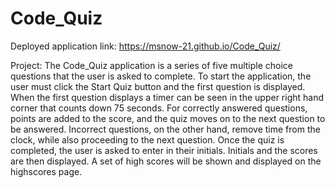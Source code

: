 # Code_Quiz

Deployed application link: https://msnow-21.github.io/Code_Quiz/

Project: The Code_Quiz application is a series of five multiple choice questions that the user is asked to complete. To start the application, the user must click the Start Quiz button and the first question is displayed. When the first question displays a timer can be seen in the upper right hand corner that counts down 75 seconds. For correctly answered questions, points are added to the score, and the quiz moves on to the next question to be answered. Incorrect questions, on the other hand, remove time from the clock, while also proceeding to the next question. Once the quiz is completed, the user is asked to enter in their initials. Initials and the scores are then displayed. A set of high scores will be shown and displayed on the highscores page.
